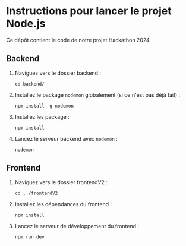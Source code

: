 # Instructions pour lancer le projet Node.js

Ce dépôt contient le code de notre projet Hackathon 2024

## Backend

1. Naviguez vers le dossier backend :
    ```
    cd backend/
    ```

2. Installez le package `nodemon` globalement (si ce n'est pas déjà fait) :
    ```
    npm install -g nodemon
    ```

3. Installez les package :
    ```
    npm install 
    ```

4. Lancez le serveur backend avec `nodemon` :
    ```
    nodemon
    ```

## Frontend

1. Naviguez vers le dossier frontendV2 :
    ```
    cd ../frontendV2
    ```

2. Installez les dépendances du frontend :
    ```
    npm install
    ```

3. Lancez le serveur de développement du frontend :
    ```
    npm run dev
    ```
